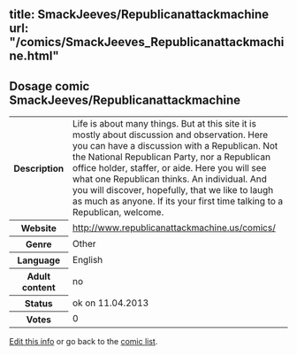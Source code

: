 title: SmackJeeves/Republicanattackmachine
url: "/comics/SmackJeeves_Republicanattackmachine.html"
---
Dosage comic SmackJeeves/Republicanattackmachine
-----------------------------------------

<table class="comicinfo">
<tr>
<th>Description</th><td>Life is about many things. But at this site it is mostly about discussion and observation. Here you can have a discussion with a Republican. Not the National Republican Party, nor a Republican office holder, staffer, or aide. Here you will see what one Republican thinks. An individual. And you will discover, hopefully, that we like to laugh as much as anyone. If its your first time talking to a Republican, welcome.</td>
</tr>
<tr>
<th>Website</th><td><a href="http://www.republicanattackmachine.us/comics/">http://www.republicanattackmachine.us/comics/</a></td>
</tr>
<tr>
<th>Genre</th><td>Other</td>
</tr>
<tr>
<th>Language</th><td>English</td>
</tr>
<tr>
<th>Adult content</th><td>no</td>
</tr>
<tr>
<th>Status</th><td>ok on 11.04.2013</td>
</tr>
<tr>
<th>Votes</th><td>0</div></td>
</tr>
</table>

[Edit this info](/comics/SmackJeeves_Republicanattackmachine_edit.html) or go back to the [comic list](../comic-index.html).

